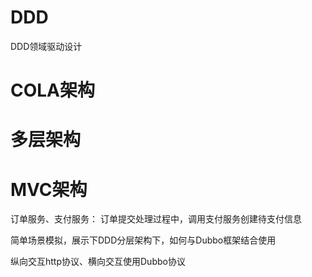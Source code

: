 # DDD
DDD领域驱动设计
# COLA架构
# 多层架构
# MVC架构



 订单服务、支付服务： 订单提交处理过程中，调用支付服务创建待支付信息

简单场景模拟，展示下DDD分层架构下，如何与Dubbo框架结合使用   

纵向交互http协议、横向交互使用Dubbo协议

